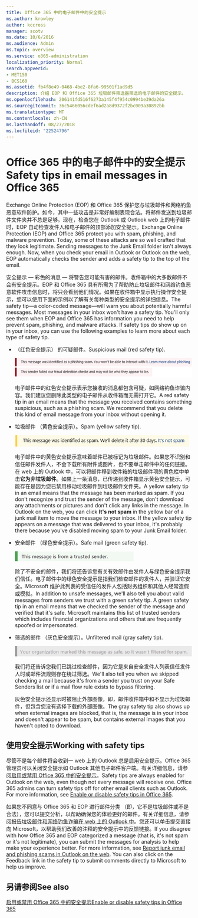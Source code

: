 ```yaml
---
title: Office 365 中的电子邮件中的安全提示
ms.author: krowley
author: kccross
manager: scotv
ms.date: 10/6/2016
ms.audience: Admin
ms.topic: overview
ms.service: o365-administration
localization_priority: Normal
search.appverid:
- MET150
- BCS160
ms.assetid: fb4f8e49-0468-4be2-8fa6-99501f1ad9d5
description: 介绍 EOP 和 Office 365 垃圾邮件筛选器筛选的电子邮件的安全提示。
ms.openlocfilehash: 206141fd516f6273a145f4f954c0994be39da26a
ms.sourcegitcommit: 36c5466056cdef6ad2a8d9372f2bc009a30892bb
ms.translationtype: MT
ms.contentlocale: zh-CN
ms.lasthandoff: 08/27/2018
ms.locfileid: "22524796"
---
```

# <a name="safety-tips-in-email-messages-in-office-365"></a><span data-ttu-id="b07ed-103">Office 365 中的电子邮件中的安全提示</span><span class="sxs-lookup"><span data-stu-id="b07ed-103">Safety tips in email messages in Office 365</span></span>

<span data-ttu-id="b07ed-p101">Exchange Online Protection (EOP) 和 Office 365 保护您与垃圾邮件和网络钓鱼恶意软件防护。如今，其中一些攻击是非常好编制表现合法。将邮件发送到垃圾邮件文件夹并不总是足够。现在，检查您在 Outlook 或 Outlook web 上的电子邮件时，EOP 自动检查发件人和电子邮件的顶部添加安全提示。</span><span class="sxs-lookup"><span data-stu-id="b07ed-p101">Exchange Online Protection (EOP) and Office 365 protect you with spam, phishing, and malware prevention. Today, some of these attacks are so well crafted that they look legitimate. Sending messages to the Junk Email folder isn't always enough. Now, when you check your email in Outlook or Outlook on the web, EOP automatically checks the sender and adds a safety tip to the top of the email.</span></span> 
  
<span data-ttu-id="b07ed-p102">安全提示 — 彩色的消息 — 将警告您可能有害的邮件。收件箱中的大多数邮件不会有安全提示。EOP 和 Office 365 具有所需为了帮助防止垃圾邮件和网络钓鱼恶意软件攻击信息时，将只会看到他们情况。如果在收件箱中显示执行操作安全提示，您可以使用下面的示例以了解有关每种类型的安全提示的详细信息。</span><span class="sxs-lookup"><span data-stu-id="b07ed-p102">The safety tip—a color-coded message—will warn you about potentially harmful messages. Most messages in your inbox won't have a safety tip. You'll only see them when EOP and Office 365 has information you need to help prevent spam, phishing, and malware attacks. If safety tips do show up on in your inbox, you can use the following examples to learn more about each type of safety tip.</span></span>
  
- <span data-ttu-id="b07ed-112">（红色安全提示） 的可疑邮件。</span><span class="sxs-lookup"><span data-stu-id="b07ed-112">Suspicious mail (red safety tip).</span></span>
    
    ![显示红色的安全提示的屏幕截图。](media/5078a0be-e556-44a1-b169-09d780d26898.png)
  
    <span data-ttu-id="b07ed-p103">电子邮件中的红色安全提示表示您接收的消息都包含可疑，如网络钓鱼诈骗内容。我们建议您删除此类型的电子邮件从收件箱而无需打开它。</span><span class="sxs-lookup"><span data-stu-id="b07ed-p103">A red safety tip in an email means that the message you received contains something suspicious, such as a phishing scam. We recommend that you delete this kind of email message from your inbox without opening it.</span></span>
    
- <span data-ttu-id="b07ed-116">垃圾邮件 （黄色安全提示）。</span><span class="sxs-lookup"><span data-stu-id="b07ed-116">Spam (yellow safety tip).</span></span>
    
    ![显示黄色安全提示的屏幕截图。](media/793c9265-ea44-48fd-a98f-804fadd4163b.png)
  
    <span data-ttu-id="b07ed-p104">电子邮件中的黄色安全提示意味着邮件已被标记为垃圾邮件。如果您不识别和信任邮件发件人，不会下载所有附件或图片，也不要单击邮件中的任何链接。在 web 上的 Outlook 中，可以将邮件移到收件箱的垃圾邮件项的黄色栏中单击**它为非垃圾邮件**。如果上一条消息，已传递到收件箱显示黄色安全提示，可能存在是因为您已禁用移动垃圾邮件到垃圾邮件文件夹。</span><span class="sxs-lookup"><span data-stu-id="b07ed-p104">A yellow safety tip in an email means that the message has been marked as spam. If you don't recognize and trust the sender of the message, don't download any attachments or pictures and don't click any links in the message. In Outlook on the web, you can click **It's not spam** in the yellow bar of a junk mail item to move the message to your inbox. If the yellow safety tip appears on a message that was delivered to your inbox, it's probably there because you've disabled moving spam to your Junk Email folder.</span></span> 
    
- <span data-ttu-id="b07ed-122">安全邮件 （绿色安全提示）。</span><span class="sxs-lookup"><span data-stu-id="b07ed-122">Safe mail (green safety tip).</span></span>
    
    ![显示绿色安全提示的屏幕截图。](media/acbc11d0-f626-4848-9fbf-66eeeda3f803.png)
  
    <span data-ttu-id="b07ed-p105">除了不安全的邮件，我们将还告诉您有关有效邮件由发件人与绿色安全提示我们信任。电子邮件中的绿色安全提示是指我们检查邮件的发件人，并验证它安全。Microsoft 维护此列表的受信任的发件人包括财务组织和其他人经常造假或模拟。</span><span class="sxs-lookup"><span data-stu-id="b07ed-p105">In addition to unsafe messages, we'll also tell you about valid messages from senders we trust with a green safety tip. A green safety tip in an email means that we checked the sender of the message and verified that it's safe. Microsoft maintains this list of trusted senders which includes financial organizations and others that are frequently spoofed or impersonated.</span></span>
    
- <span data-ttu-id="b07ed-127">筛选的邮件 （灰色安全提示）。</span><span class="sxs-lookup"><span data-stu-id="b07ed-127">Unfiltered mail (gray safety tip).</span></span>
    
    ![显示灰色安全提示的屏幕截图。](media/c4d0cf8f-08e9-4c84-beee-1d9e0b022e0a.png)
  
    <span data-ttu-id="b07ed-129">我们将还告诉您我们已跳过检查邮件，因为它是来自安全发件人列表信任发件人时或邮件流规则存在绕过筛选。</span><span class="sxs-lookup"><span data-stu-id="b07ed-129">We'll also tell you when we skipped checking a mail because it's from a sender you trust on your Safe Senders list or if a mail flow rule exists to bypass filtering.</span></span> 
    
    <span data-ttu-id="b07ed-130">灰色安全提示还显示时被阻止外部图像，即，邮件收件箱中和不显示为垃圾邮件，但包含您没有选择下载的外部图像。</span><span class="sxs-lookup"><span data-stu-id="b07ed-130">The gray safety tip also shows up when external images are blocked, that is, the message is in your inbox and doesn't appear to be spam, but contains external images that you haven't opted to download.</span></span>
    
## <a name="working-with-safety-tips"></a><span data-ttu-id="b07ed-131">使用安全提示</span><span class="sxs-lookup"><span data-stu-id="b07ed-131">Working with safety tips</span></span>

<span data-ttu-id="b07ed-p106">尽管不是每个邮件将会收到一 web 上的 Outlook 总是启用安全提示。Office 365 管理员可以关闭安全提示如 Outlook 其他电子邮件客户端。有关详细信息，请参阅[启用或禁用 Office 365 中的安全提示](enable-or-disable-safety-tips.md)。</span><span class="sxs-lookup"><span data-stu-id="b07ed-p106">Safety tips are always enabled for Outlook on the web, even though not every message will receive one. Office 365 admins can turn safety tips off for other email clients such as Outlook. For more information, see [Enable or disable safety tips in Office 365](enable-or-disable-safety-tips.md).</span></span>
  
<span data-ttu-id="b07ed-p107">如果您不同意与 Office 365 和 EOP 进行邮件分类 （即，它不是垃圾邮件或不是合法），您可以提交分析，以帮助确保您的体验更好的邮件。有关详细信息，请参阅[报告垃圾邮件和网络钓鱼诈骗在 web 上的 Outlook 中](https://technet.microsoft.com/library/dn594557.aspx)。您还可以单击提交直接向 Microsoft，以帮助我们改善的注释的安全提示中的反馈链接。</span><span class="sxs-lookup"><span data-stu-id="b07ed-p107">If you disagree with how Office 365 and EOP categorized a message (that is, it's not spam or it's not legitimate), you can submit the messages for analysis to help make your experience better. For more information, see [Report junk email and phishing scams in Outlook on the web](https://technet.microsoft.com/library/dn594557.aspx). You can also click on the Feedback link in the safety tip to submit comments directly to Microsoft to help us improve.</span></span>
  
## <a name="see-also"></a><span data-ttu-id="b07ed-138">另请参阅</span><span class="sxs-lookup"><span data-stu-id="b07ed-138">See also</span></span>

[<span data-ttu-id="b07ed-139">启用或禁用 Office 365 中的安全提示</span><span class="sxs-lookup"><span data-stu-id="b07ed-139">Enable or disable safety tips in Office 365</span></span>](enable-or-disable-safety-tips.md)


